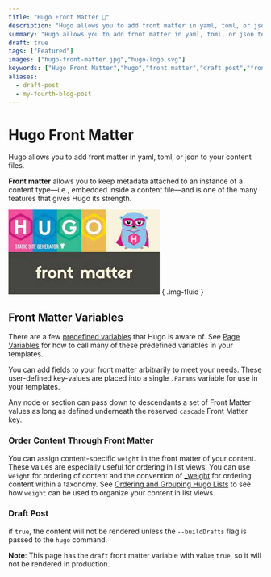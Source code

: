 ```yaml
---
title: "Hugo Front Matter 🦉"
description: "Hugo allows you to add front matter in yaml, toml, or json to your content files."
summary: "Hugo allows you to add front matter in yaml, toml, or json to your content files. Read on to know more about predefined and user-defined front matter variables."
draft: true
tags: ["Featured"]
images: ["hugo-front-matter.jpg","hugo-logo.svg"]
keywords: ["Hugo Front Matter","hugo","front matter","draft post","front matter variables"]
aliases:
  - draft-post
  - my-fourth-blog-post
---
```


# Hugo Front Matter

Hugo allows you to add front matter in yaml, toml, or json to your content files.

**Front matter** allows you to keep metadata attached to an instance of a content type—i.e., embedded inside a content file—and is one of the many features that gives Hugo its strength.

![Banner](hugo-front-matter.jpg)
{ .img-fluid }

## Front Matter Variables

There are a few [predefined variables](https://gohugo.io/content-management/front-matter/#predefined) that Hugo is aware of. See [Page Variables](https://gohugo.io/variables/page/) for how to call many of these predefined variables in your templates.

You can add fields to your front matter arbitrarily to meet your needs. These user-defined key-values are placed into a single `.Params` variable for use in your templates.

Any node or section can pass down to descendants a set of Front Matter values as long as defined underneath the reserved `cascade` Front Matter key.

### Order Content Through Front Matter

You can assign content-specific `weight` in the front matter of your content. These values are especially useful for ordering in list views. You can use `weight` for ordering of content and the convention of [<TAXONOMY>_weight](https://gohugo.io/content-management/taxonomies/) for ordering content within a taxonomy. See [Ordering and Grouping Hugo Lists](https://gohugo.io/templates/lists/#order-content) to see how `weight` can be used to organize your content in list views.

### Draft Post

if `true`, the content will not be rendered unless the `--buildDrafts` flag is passed to the `hugo` command.

**Note**: This page has the `draft` front matter variable with value `true`, so it will not be rendered in production.
